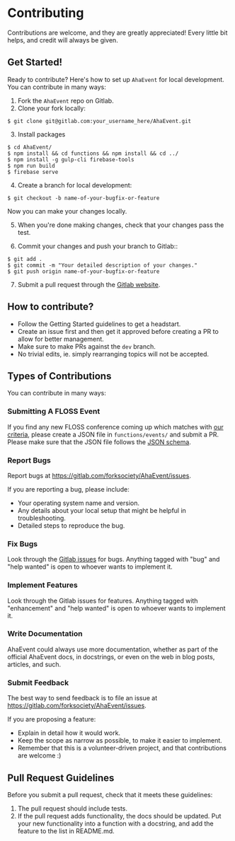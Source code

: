 # Contributing

Contributions are welcome, and they are greatly appreciated! Every
little bit helps, and credit will always be given.

## Get Started!

Ready to contribute? Here's how to set up `AhaEvent` for local development.
You can contribute in many ways:

1. Fork the `AhaEvent` repo on Gitlab.
2. Clone your fork locally:

  ```shell
  $ git clone git@gitlab.com:your_username_here/AhaEvent.git
  ```

3. Install packages

  ```shell
  $ cd AhaEvent/
  $ npm install && cd functions && npm install && cd ../
  $ npm install -g gulp-cli firebase-tools
  $ npm run build
  $ firebase serve
  ```

4. Create a branch for local development:

  ```shell
  $ git checkout -b name-of-your-bugfix-or-feature
  ```
   Now you can make your changes locally.

5. When you're done making changes, check that your changes pass the test.

6. Commit your changes and push your branch to Gitlab::

  ```shell
  $ git add .
  $ git commit -m "Your detailed description of your changes."
  $ git push origin name-of-your-bugfix-or-feature
  ```

7. Submit a pull request through the [Gitlab website](https://gitlab.com/forksociety/AhaEvent).

## How to contribute?
* Follow the Getting Started guidelines to get a headstart.
* Create an issue first and then get it approved before creating a PR to allow for better management.
* Make sure to make PRs against the `dev` branch.
* No trivial edits, ie. simply rearranging topics will not be accepted.

## Types of Contributions

You can contribute in many ways:

### Submitting A FLOSS Event

If you find any new FLOSS conference coming up which matches with [our criteria](FAQ.md#what-type-of-events-can-be-showcased-on-ahaeventorg), please create a JSON file in `functions/events/` and submit a PR. Please make sure that the JSON file follows the [JSON schema](EVENT_JSON_SCHEMA.md).

### Report Bugs

Report bugs at https://gitlab.com/forksociety/AhaEvent/issues.

If you are reporting a bug, please include:

* Your operating system name and version.
* Any details about your local setup that might be helpful in troubleshooting.
* Detailed steps to reproduce the bug.

### Fix Bugs

Look through the [Gitlab issues](https://gitlab.com/forksociety/AhaEvent/issues) for bugs. Anything tagged with "bug"
and "help wanted" is open to whoever wants to implement it.

### Implement Features

Look through the Gitlab issues for features. Anything tagged with "enhancement"
and "help wanted" is open to whoever wants to implement it.

### Write Documentation

AhaEvent could always use more documentation, whether as part of the
official AhaEvent docs, in docstrings, or even on the web in blog posts,
articles, and such.

### Submit Feedback

The best way to send feedback is to file an issue at https://gitlab.com/forksociety/AhaEvent/issues.

If you are proposing a feature:

* Explain in detail how it would work.
* Keep the scope as narrow as possible, to make it easier to implement.
* Remember that this is a volunteer-driven project, and that contributions
  are welcome :)

## Pull Request Guidelines

Before you submit a pull request, check that it meets these guidelines:

1. The pull request should include tests.
2. If the pull request adds functionality, the docs should be updated. Put
   your new functionality into a function with a docstring, and add the
   feature to the list in README.md.
